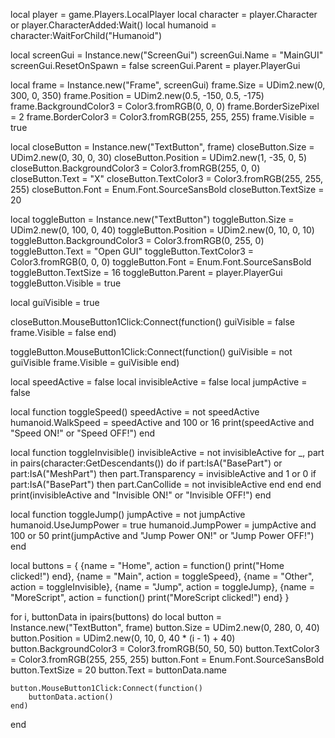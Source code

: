 local player = game.Players.LocalPlayer
local character = player.Character or player.CharacterAdded:Wait()
local humanoid = character:WaitForChild("Humanoid")

local screenGui = Instance.new("ScreenGui")
screenGui.Name = "MainGUI"
screenGui.ResetOnSpawn = false
screenGui.Parent = player.PlayerGui

local frame = Instance.new("Frame", screenGui)
frame.Size = UDim2.new(0, 300, 0, 350)
frame.Position = UDim2.new(0.5, -150, 0.5, -175)
frame.BackgroundColor3 = Color3.fromRGB(0, 0, 0)
frame.BorderSizePixel = 2
frame.BorderColor3 = Color3.fromRGB(255, 255, 255)
frame.Visible = true

local closeButton = Instance.new("TextButton", frame)
closeButton.Size = UDim2.new(0, 30, 0, 30)
closeButton.Position = UDim2.new(1, -35, 0, 5)
closeButton.BackgroundColor3 = Color3.fromRGB(255, 0, 0)
closeButton.Text = "X"
closeButton.TextColor3 = Color3.fromRGB(255, 255, 255)
closeButton.Font = Enum.Font.SourceSansBold
closeButton.TextSize = 20

local toggleButton = Instance.new("TextButton")
toggleButton.Size = UDim2.new(0, 100, 0, 40)
toggleButton.Position = UDim2.new(0, 10, 0, 10)
toggleButton.BackgroundColor3 = Color3.fromRGB(0, 255, 0)
toggleButton.Text = "Open GUI"
toggleButton.TextColor3 = Color3.fromRGB(0, 0, 0)
toggleButton.Font = Enum.Font.SourceSansBold
toggleButton.TextSize = 16
toggleButton.Parent = player.PlayerGui
toggleButton.Visible = true

local guiVisible = true

closeButton.MouseButton1Click:Connect(function()
    guiVisible = false
    frame.Visible = false
end)

toggleButton.MouseButton1Click:Connect(function()
    guiVisible = not guiVisible
    frame.Visible = guiVisible
end)

local speedActive = false
local invisibleActive = false
local jumpActive = false

local function toggleSpeed()
    speedActive = not speedActive
    humanoid.WalkSpeed = speedActive and 100 or 16
    print(speedActive and "Speed ON!" or "Speed OFF!")
end

local function toggleInvisible()
    invisibleActive = not invisibleActive
    for _, part in pairs(character:GetDescendants()) do
        if part:IsA("BasePart") or part:IsA("MeshPart") then
            part.Transparency = invisibleActive and 1 or 0
            if part:IsA("BasePart") then
                part.CanCollide = not invisibleActive
            end
        end
    end
    print(invisibleActive and "Invisible ON!" or "Invisible OFF!")
end

local function toggleJump()
    jumpActive = not jumpActive
    humanoid.UseJumpPower = true
    humanoid.JumpPower = jumpActive and 100 or 50
    print(jumpActive and "Jump Power ON!" or "Jump Power OFF!")
end

local buttons = {
    {name = "Home", action = function()
        print("Home clicked!")
    end},
    {name = "Main", action = toggleSpeed},
    {name = "Other", action = toggleInvisible},
    {name = "Jump", action = toggleJump},
    {name = "MoreScript", action = function()
        print("MoreScript clicked!")
    end}
}

for i, buttonData in ipairs(buttons) do
    local button = Instance.new("TextButton", frame)
    button.Size = UDim2.new(0, 280, 0, 40)
    button.Position = UDim2.new(0, 10, 0, 40 * (i - 1) + 40)
    button.BackgroundColor3 = Color3.fromRGB(50, 50, 50)
    button.TextColor3 = Color3.fromRGB(255, 255, 255)
    button.Font = Enum.Font.SourceSansBold
    button.TextSize = 20
    button.Text = buttonData.name

    button.MouseButton1Click:Connect(function()
        buttonData.action()
    end)
end